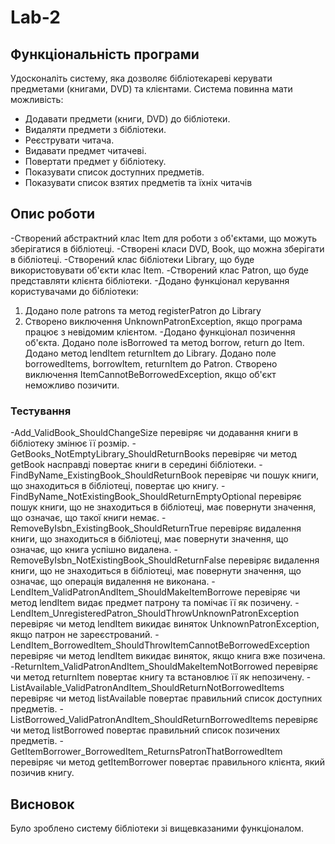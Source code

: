 # Lab-2
## Функціональність програми
Удосконаліть систему, яка дозволяє бібліотекареві керувати предметами (книгами, DVD) та клієнтами. 
Система повинна мати можливість:
- Додавати предмети (книги, DVD) до бібліотеки.
- Видаляти предмети з бібліотеки.
- Реєструвати читача.
- Видавати предмет читачеві.
- Повертати предмет у бібліотеку.
- Показувати список доступних предметів.
- Показувати список взятих предметів та їхніх читачів
## Опис роботи
-Створений абстрактний клас Item для роботи з об'єктами, що можуть зберігатися в бібліотеці.
-Створені класи DVD, Book, що можна зберігати в бібліотеці.
-Створений клас бібліотеки Library, що буде використовувати об'єкти клас Item.
-Створений клас Patron, що буде представляти клієнта бібліотеки.
-Додано функціонал керування користувачами до бібліотеки:
1. Додано поле patrons та метод registerPatron до Library
2. Створено виключення UnknownPatronException, якщо програма працює з невідомим клієнтом.
-Додано функціонал позичення об'єкта.
Додано поле isBorrowed та метод borrow, return до Item.
Додано метод lendItem returnItem до Library.
Додано поле borrowedItems, borrowItem, returnItem до Patron.
Створено виключення ItemCannotBeBorrowedException, якщо об'єкт неможливо позичити.
### Тестування
-Add_ValidBook_ShouldChangeSize перевіряє чи додавання книги в бібліотеку змінює її розмір.
-GetBooks_NotEmptyLibrary_ShouldReturnBooks перевіряє чи метод getBook насправді повертає книги в середині бібліотеки.
-FindByName_ExistingBook_ShouldReturnBook перевіряє чи пошук книги, що знаходиться в бібліотеці, повертає цю книгу.
-FindByName_NotExistingBook_ShouldReturnEmptyOptional перевіряє пошук книги, що не знаходиться в бібліотеці, має повернути значення, що означає, що такої книги немає.
-RemoveByIsbn_ExistingBook_ShouldReturnTrue перевіряє видалення книги, що знаходиться в бібліотеці, має повернути значення, що означає, що книга успішно видалена.
-RemoveByIsbn_NotExistingBook_ShouldReturnFalse перевіряє видалення книги, що не знаходиться в бібліотеці, має повернути значення, що означає, що операція видалення не виконана.
-LendItem_ValidPatronAndItem_ShouldMakeItemBorrowe перевіряє чи метод lendItem видає предмет патрону та помічає її як позичену.
-LendItem_UnregisteredPatron_ShouldThrowUnknownPatronException перевіряє чи метод lendItem викидає виняток UnknownPatronException, якщо патрон не зареєстрований.
-LendItem_BorrowedItem_ShouldThrowItemCannotBeBorrowedException перевіряє чи метод lendItem викидає виняток, якщо книга вже позичена.
-ReturnItem_ValidPatronAndItem_ShouldMakeItemNotBorrowed перевіряє чи метод returnItem повертає книгу та встановлює її як непозичену.
-ListAvailable_ValidPatronAndItem_ShouldReturnNotBorrowedItems перевіряє чи метод listAvailable повертає правильний список доступних предметів.
-ListBorrowed_ValidPatronAndItem_ShouldReturnBorrowedItems перевіряє чи метод listBorrowed повертає правильний список позичених предметів.
-GetItemBorrower_BorrowedItem_ReturnsPatronThatBorrowedItem перевіряє чи метод getItemBorrower повертає правильного клієнта, який позичив книгу.
## Висновок
Було зроблено систему бібліотеки зі вищевказаними функціоналом. 
